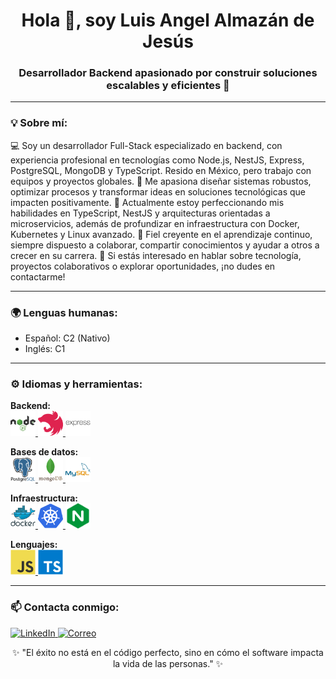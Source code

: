 <h1 align="center">Hola 👋, soy Luis Angel Almazán de Jesús</h1>
<h3 align="center">Desarrollador Backend apasionado por construir soluciones escalables y eficientes 🚀</h3>

---

<h3>💡 Sobre mí:</h3>
<p>
💻 Soy un desarrollador Full-Stack especializado en backend, con experiencia profesional en tecnologías como Node.js, NestJS, Express, PostgreSQL, MongoDB y TypeScript. Resido en México, pero trabajo con equipos y proyectos globales.  
🔧 Me apasiona diseñar sistemas robustos, optimizar procesos y transformar ideas en soluciones tecnológicas que impacten positivamente.  
📜 Actualmente estoy perfeccionando mis habilidades en TypeScript, NestJS y arquitecturas orientadas a microservicios, además de profundizar en infraestructura con Docker, Kubernetes y Linux avanzado.  
🌱 Fiel creyente en el aprendizaje continuo, siempre dispuesto a colaborar, compartir conocimientos y ayudar a otros a crecer en su carrera.  
💬 Si estás interesado en hablar sobre tecnología, proyectos colaborativos o explorar oportunidades, ¡no dudes en contactarme!  
</p>

---

<h3>🌍 Lenguas humanas:</h3>
<ul>
  <li>Español: C2 (Nativo)</li>
  <li>Inglés: C1</li>
</ul>

---

<h3>⚙️ Idiomas y herramientas:</h3>
<p align="left">
  <!-- Backend -->
  <strong>Backend:</strong><br>
  <a href="https://nodejs.org" target="_blank" rel="noreferrer">
    <img src="https://raw.githubusercontent.com/devicons/devicon/master/icons/nodejs/nodejs-original-wordmark.svg" alt="Node.js" width="40" height="40"/>
  </a>
  <a href="https://nestjs.com/" target="_blank" rel="noreferrer">
    <img src="https://raw.githubusercontent.com/devicons/devicon/master/icons/nestjs/nestjs-plain.svg" alt="NestJS" width="40" height="40"/>
  </a>
  <a href="https://expressjs.com" target="_blank" rel="noreferrer">
    <img src="https://raw.githubusercontent.com/devicons/devicon/master/icons/express/express-original-wordmark.svg" alt="Express.js" width="40" height="40"/>
  </a>

  <!-- Bases de datos -->
  <strong>Bases de datos:</strong><br>
  <a href="https://www.postgresql.org" target="_blank" rel="noreferrer">
    <img src="https://raw.githubusercontent.com/devicons/devicon/master/icons/postgresql/postgresql-original-wordmark.svg" alt="PostgreSQL" width="40" height="40"/>
  </a>
  <a href="https://www.mongodb.com/" target="_blank" rel="noreferrer">
    <img src="https://raw.githubusercontent.com/devicons/devicon/master/icons/mongodb/mongodb-original-wordmark.svg" alt="MongoDB" width="40" height="40"/>
  </a>
  <a href="https://www.mysql.com/" target="_blank" rel="noreferrer">
    <img src="https://raw.githubusercontent.com/devicons/devicon/master/icons/mysql/mysql-original-wordmark.svg" alt="MySQL" width="40" height="40"/>
  </a>

  <!-- Infraestructura -->
  <strong>Infraestructura:</strong><br>
  <a href="https://www.docker.com/" target="_blank" rel="noreferrer">
    <img src="https://raw.githubusercontent.com/devicons/devicon/master/icons/docker/docker-original-wordmark.svg" alt="Docker" width="40" height="40"/>
  </a>
  <a href="https://kubernetes.io/" target="_blank" rel="noreferrer">
    <img src="https://raw.githubusercontent.com/devicons/devicon/master/icons/kubernetes/kubernetes-plain.svg" alt="Kubernetes" width="40" height="40"/>
  </a>
  <a href="https://www.nginx.com/" target="_blank" rel="noreferrer">
    <img src="https://raw.githubusercontent.com/devicons/devicon/master/icons/nginx/nginx-original.svg" alt="NGINX" width="40" height="40"/>
  </a>

  <!-- Lenguajes -->
  <strong>Lenguajes:</strong><br>
  <a href="https://developer.mozilla.org/en-US/docs/Web/JavaScript" target="_blank" rel="noreferrer">
    <img src="https://raw.githubusercontent.com/devicons/devicon/master/icons/javascript/javascript-original.svg" alt="JavaScript" width="40" height="40"/>
  </a>
  <a href="https://www.typescriptlang.org/" target="_blank" rel="noreferrer">
    <img src="https://raw.githubusercontent.com/devicons/devicon/master/icons/typescript/typescript-original.svg" alt="TypeScript" width="40" height="40"/>
  </a>
</p>

---

<h3>📫 Contacta conmigo:</h3>
<p align="left">
  <a href="https://linkedin.com/in/tu-perfil" target="_blank" rel="noreferrer">
    <img src="https://www.vectorlogo.zone/logos/linkedin/linkedin-icon.svg" alt="LinkedIn" width="40" height="40"/>
  </a>
  <a href="mailto:tu-correo@example.com" target="_blank" rel="noreferrer">
    <img src="https://www.vectorlogo.zone/logos/gmail/gmail-icon.svg" alt="Correo" width="40" height="40"/>
  </a>
</p>

<p align="center">✨ "El éxito no está en el código perfecto, sino en cómo el software impacta la vida de las personas." ✨</p>
